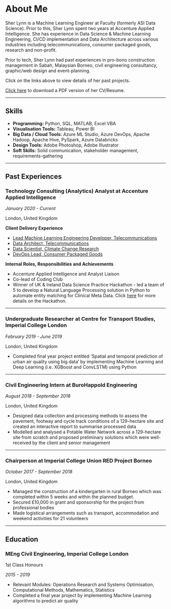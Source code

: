 # About Me

Sher Lynn is a Machine Learning Engineer at Faculty (formerly ASI Data Science). Prior to this, Sher Lynn spent two years at Accenture Applied Intelligence. She has experience in Data Science & Machine Learning Engineering, CI/CD implementation and Data Architecture across various industries including telecommunications, consumer packaged goods, research and non-profit.

Prior to tech, Sher Lynn had past experiences in pro-bono construction management in Sabah, Malaysian Borneo, civil engineering consultancy, graphic/web design  and event-planning.

Click on the links above to view details of her past projects.

[Click here](https://github.com/sherlynn-wong/sherlynn-wong.github.io/files/7084596/cv-website.pdf) to download a PDF version of her CV/Resume.

* * *

## Skills

* **Programming:** Python, SQL, MATLAB, Excel VBA
* **Visualisation Tools:** Tableau, Power BI
* **Big Data / Cloud Tools:** Azure ML Studio, Azure DevOps, Apache Hadoop, Apache Hive, PySpark, Azure Databricks
* **Design Tools:** Adobe Photoshop, Adobe Illustrator
* **Soft Skills:** Solid communication, stakeholder management, requirements-gathering

* * *

## Past Experiences

### Technology Consulting (Analytics) Analyst at Accenture Applied Intelligence
_January 2020 - Current_

London, United Kingdom

**Client Delivery Experience**
* [Lead Machine Learning Engineering Developer, Telecommunications](./professional/cmjo)
* [Data Architect, Telecommunications](./professional/cmjo)
* [Data Scientist, Climate Change Research](./professional/cloudwars)
* [DevOps Lead, Consumer Packaged Goods](./professional/handel)

**Internal Roles, Responsibilities and Achievements**
* Accenture Applied Intelligence and Analyst Liaison
* Co-lead of Coding Club
* Winner of UK & Ireland Data Science Practice Hackathon - led a team of 5 to develop a Natural Language Processing solution in Python to automate entity matching for Clinical Meta Data. Click [here](./professional/natural-language-processing-fasttext) for more details on the Hackathon.

* * *
### Undergraduate Researcher at Centre for Transport Studies, Imperial College London
_February 2019 - June 2019_

London, United Kingdom

* Completed final year project entitled ‘Spatial and temporal prediction of urban air quality using big data’ by implementing Machine Learning and Deep Learning (i.e. XGBoost and ConvLSTM) using Python

* * *
### Civil Engineering Intern at BuroHappold Engineering
_August 2018 - September 2018_

London, United Kingdom

* Designed data collection and processing methods to assess the pavement, footway and cycle track conditions of a 129-hectare site and created an interactive report to summarise processed data
* Modelled and analysed a Potable Water Network across a 129-hectare site from scratch and proposed preliminary solutions which were well-received by the client and senior management

* * *
### Chairperson at Imperial College Union RED Project Borneo
_October 2017 - September 2018_

London, United Kingdom

* Managed the construction of a kindergarten in rural Borneo which was completed within 5 weeks and within the planned budget.
* Secured £10,000 in grant and sponsorship for the project from professional bodies
* Made logistical arrangements such as transport, accommodation and weekend activities for 21 volunteers

* * *

## Education

### MEng Civil Engineering, Imperial College London

1st Class Honours

_2015 - 2019_

* Relevant Modules: Operations Research and Systems Optimisation, Computational Methods, Mathematics, Statistics
* Completed a final year project by implementing Machine Learning algorithms to predict air quality
